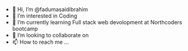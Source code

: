 - 👋 Hi, I’m @fadumasaidibrahim
- 👀 I’m interested in Coding
- 🌱 I’m currently learning Full stack web devolopment at Northcoders bootcamp
- 💞️ I’m looking to collaborate on 
- 📫 How to reach me ...

<!---
fadumasaidibrahim/fadumasaidibrahim is a ✨ special ✨ repository because its `README.md` (this file) appears on your GitHub profile.
You can click the Preview link to take a look at your changes.
--->
